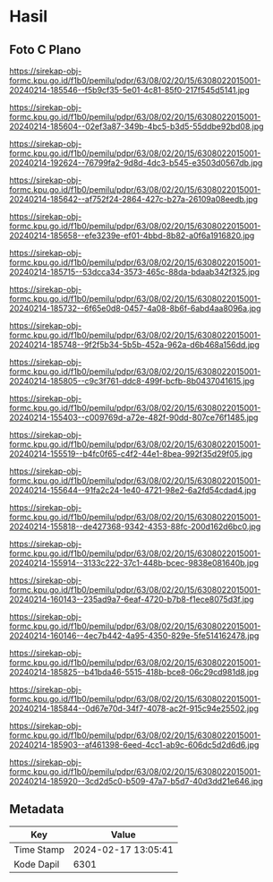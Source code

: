 # Hasil

## Foto C Plano

https://sirekap-obj-formc.kpu.go.id/f1b0/pemilu/pdpr/63/08/02/20/15/6308022015001-20240214-185546--f5b9cf35-5e01-4c81-85f0-217f545d5141.jpg

https://sirekap-obj-formc.kpu.go.id/f1b0/pemilu/pdpr/63/08/02/20/15/6308022015001-20240214-185604--02ef3a87-349b-4bc5-b3d5-55ddbe92bd08.jpg

https://sirekap-obj-formc.kpu.go.id/f1b0/pemilu/pdpr/63/08/02/20/15/6308022015001-20240214-192624--76799fa2-9d8d-4dc3-b545-e3503d0567db.jpg

https://sirekap-obj-formc.kpu.go.id/f1b0/pemilu/pdpr/63/08/02/20/15/6308022015001-20240214-185642--af752f24-2864-427c-b27a-26109a08eedb.jpg

https://sirekap-obj-formc.kpu.go.id/f1b0/pemilu/pdpr/63/08/02/20/15/6308022015001-20240214-185658--efe3239e-ef01-4bbd-8b82-a0f6a1916820.jpg

https://sirekap-obj-formc.kpu.go.id/f1b0/pemilu/pdpr/63/08/02/20/15/6308022015001-20240214-185715--53dcca34-3573-465c-88da-bdaab342f325.jpg

https://sirekap-obj-formc.kpu.go.id/f1b0/pemilu/pdpr/63/08/02/20/15/6308022015001-20240214-185732--6f65e0d8-0457-4a08-8b6f-6abd4aa8096a.jpg

https://sirekap-obj-formc.kpu.go.id/f1b0/pemilu/pdpr/63/08/02/20/15/6308022015001-20240214-185748--9f2f5b34-5b5b-452a-962a-d6b468a156dd.jpg

https://sirekap-obj-formc.kpu.go.id/f1b0/pemilu/pdpr/63/08/02/20/15/6308022015001-20240214-185805--c9c3f761-ddc8-499f-bcfb-8b0437041615.jpg

https://sirekap-obj-formc.kpu.go.id/f1b0/pemilu/pdpr/63/08/02/20/15/6308022015001-20240214-155403--c009769d-a72e-482f-90dd-807ce76f1485.jpg

https://sirekap-obj-formc.kpu.go.id/f1b0/pemilu/pdpr/63/08/02/20/15/6308022015001-20240214-155519--b4fc0f65-c4f2-44e1-8bea-992f35d29f05.jpg

https://sirekap-obj-formc.kpu.go.id/f1b0/pemilu/pdpr/63/08/02/20/15/6308022015001-20240214-155644--91fa2c24-1e40-4721-98e2-6a2fd54cdad4.jpg

https://sirekap-obj-formc.kpu.go.id/f1b0/pemilu/pdpr/63/08/02/20/15/6308022015001-20240214-155818--de427368-9342-4353-88fc-200d162d6bc0.jpg

https://sirekap-obj-formc.kpu.go.id/f1b0/pemilu/pdpr/63/08/02/20/15/6308022015001-20240214-155914--3133c222-37c1-448b-bcec-9838e081640b.jpg

https://sirekap-obj-formc.kpu.go.id/f1b0/pemilu/pdpr/63/08/02/20/15/6308022015001-20240214-160143--235ad9a7-6eaf-4720-b7b8-f1ece8075d3f.jpg

https://sirekap-obj-formc.kpu.go.id/f1b0/pemilu/pdpr/63/08/02/20/15/6308022015001-20240214-160146--4ec7b442-4a95-4350-829e-5fe514162478.jpg

https://sirekap-obj-formc.kpu.go.id/f1b0/pemilu/pdpr/63/08/02/20/15/6308022015001-20240214-185825--b41bda46-5515-418b-bce8-06c29cd981d8.jpg

https://sirekap-obj-formc.kpu.go.id/f1b0/pemilu/pdpr/63/08/02/20/15/6308022015001-20240214-185844--0d67e70d-34f7-4078-ac2f-915c94e25502.jpg

https://sirekap-obj-formc.kpu.go.id/f1b0/pemilu/pdpr/63/08/02/20/15/6308022015001-20240214-185903--af461398-6eed-4cc1-ab9c-606dc5d2d6d6.jpg

https://sirekap-obj-formc.kpu.go.id/f1b0/pemilu/pdpr/63/08/02/20/15/6308022015001-20240214-185920--3cd2d5c0-b509-47a7-b5d7-40d3dd21e646.jpg


## Metadata

| Key        | Value               |
| ---------- | ------------------- |
| Time Stamp | 2024-02-17 13:05:41 |
| Kode Dapil | 6301                |



